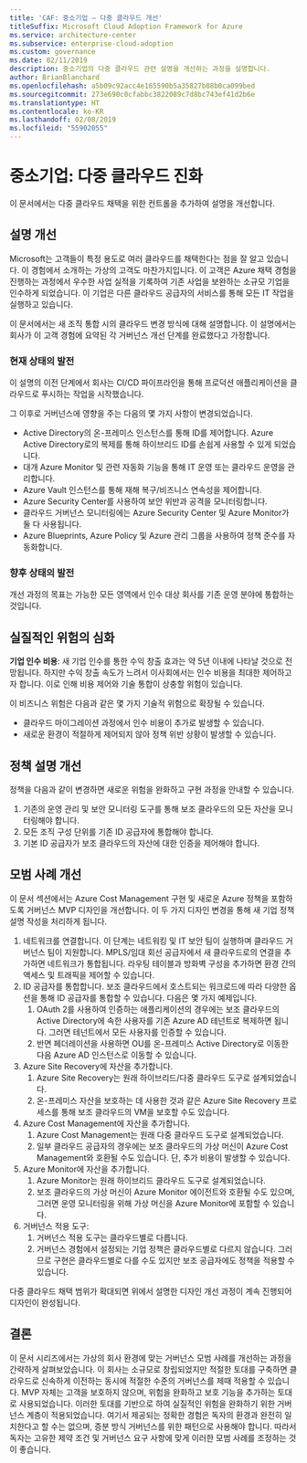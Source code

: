 ```yaml
---
title: 'CAF: 중소기업 – 다중 클라우드 개선'
titleSuffix: Microsoft Cloud Adoption Framework for Azure
ms.service: architecture-center
ms.subservice: enterprise-cloud-adoption
ms.custom: governance
ms.date: 02/11/2019
description: 중소기업의 다중 클라우드 관련 설명을 개선하는 과정을 설명합니다.
author: BrianBlanchard
ms.openlocfilehash: a5b09c92acc4e165590b5a35827b88b0ca099bed
ms.sourcegitcommit: 273e690c0cfabbc3822089c7d8bc743ef41d2b6e
ms.translationtype: HT
ms.contentlocale: ko-KR
ms.lasthandoff: 02/08/2019
ms.locfileid: "55902055"
---
```

# <a name="small-to-medium-enterprise-multi-cloud-evolution"></a>중소기업: 다중 클라우드 진화

이 문서에서는 다중 클라우드 채택을 위한 컨트롤을 추가하여 설명을 개선합니다.

## <a name="evolution-of-the-narrative"></a>설명 개선

Microsoft는 고객들이 특정 용도로 여러 클라우드를 채택한다는 점을 잘 알고 있습니다. 이 경험에서 소개하는 가상의 고객도 마찬가지입니다. 이 고객은 Azure 채택 경험을 진행하는 과정에서 우수한 사업 실적을 기록하여 기존 사업을 보완하는 소규모 기업을 인수하게 되었습니다. 이 기업은 다른 클라우드 공급자의 서비스를 통해 모든 IT 작업을 실행하고 있습니다.

이 문서에서는 새 조직 통합 시의 클라우드 변경 방식에 대해 설명합니다. 이 설명에서는 회사가 이 고객 경험에 요약된 각 거버넌스 개선 단계를 완료했다고 가정합니다.

### <a name="evolution-of-the-current-state"></a>현재 상태의 발전

이 설명의 이전 단계에서 회사는 CI/CD 파이프라인을 통해 프로덕션 애플리케이션을 클라우드로 푸시하는 작업을 시작했습니다.

그 이후로 거버넌스에 영향을 주는 다음의 몇 가지 사항이 변경되었습니다.

- Active Directory의 온-프레미스 인스턴스를 통해 ID를 제어합니다. Azure Active Directory로의 복제를 통해 하이브리드 ID를 손쉽게 사용할 수 있게 되었습니다.
- 대개 Azure Monitor 및 관련 자동화 기능을 통해 IT 운영 또는 클라우드 운영을 관리합니다.
- Azure Vault 인스턴스를 통해 재해 복구/비즈니스 연속성을 제어합니다.
- Azure Security Center를 사용하여 보안 위반과 공격을 모니터링합니다.
- 클라우드 거버넌스 모니터링에는 Azure Security Center 및 Azure Monitor가 둘 다 사용됩니다.
- Azure Blueprints, Azure Policy 및 Azure 관리 그룹을 사용하여 정책 준수를 자동화합니다.

### <a name="evolution-of-the-future-state"></a>향후 상태의 발전

개선 과정의 목표는 가능한 모든 영역에서 인수 대상 회사를 기존 운영 분야에 통합하는 것입니다.

## <a name="evolution-of-tangible-risks"></a>실질적인 위험의 심화

**기업 인수 비용**: 새 기업 인수를 통한 수익 창출 효과는 약 5년 이내에 나타날 것으로 전망됩니다. 하지만 수익 창출 속도가 느려서 이사회에서는 인수 비용을 최대한 제어하고자 합니다. 이로 인해 비용 제어와 기술 통합이 상충할 위험이 있습니다.

이 비즈니스 위험은 다음과 같은 몇 가지 기술적 위험으로 확장될 수 있습니다.

- 클라우드 마이그레이션 과정에서 인수 비용이 추가로 발생할 수 있습니다.
- 새로운 환경이 적절하게 제어되지 않아 정책 위반 상황이 발생할 수 있습니다.

## <a name="evolution-of-the-policy-statements"></a>정책 설명 개선

정책을 다음과 같이 변경하면 새로운 위험을 완화하고 구현 과정을 안내할 수 있습니다.

1. 기존의 운영 관리 및 보안 모니터링 도구를 통해 보조 클라우드의 모든 자산을 모니터링해야 합니다.
2. 모든 조직 구성 단위를 기존 ID 공급자에 통합해야 합니다.
3. 기본 ID 공급자가 보조 클라우드의 자산에 대한 인증을 제어해야 합니다.

## <a name="evolution-of-the-best-practices"></a>모범 사례 개선

이 문서 섹션에서는 Azure Cost Management 구현 및 새로운 Azure 정책을 포함하도록 거버넌스 MVP 디자인을 개선합니다. 이 두 가지 디자인 변경을 통해 새 기업 정책 설명 작성을 처리하게 됩니다.

1. 네트워크를 연결합니다. 이 단계는 네트워킹 및 IT 보안 팀이 실행하며 클라우드 거버넌스 팀이 지원합니다. MPLS/임대 회선 공급자에서 새 클라우드로의 연결을 추가하면 네트워크가 통합됩니다. 라우팅 테이블과 방화벽 구성을 추가하면 환경 간의 액세스 및 트래픽을 제어할 수 있습니다.
2. ID 공급자를 통합합니다. 보조 클라우드에서 호스트되는 워크로드에 따라 다양한 옵션을 통해 ID 공급자를 통합할 수 있습니다. 다음은 몇 가지 예제입니다.
    1. OAuth 2를 사용하여 인증하는 애플리케이션의 경우에는 보조 클라우드의 Active Directory에 속한 사용자를 기존 Azure AD 테넌트로 복제하면 됩니다. 그러면 테넌트에서 모든 사용자를 인증할 수 있습니다.
    2. 반면 페더레이션을 사용하면 OU를 온-프레미스 Active Directory로 이동한 다음 Azure AD 인스턴스로 이동할 수 있습니다.
3. Azure Site Recovery에 자산을 추가합니다.
    1. Azure Site Recovery는 원래 하이브리드/다중 클라우드 도구로 설계되었습니다.
    2. 온-프레미스 자산을 보호하는 데 사용한 것과 같은 Azure Site Recovery 프로세스를 통해 보조 클라우드의 VM을 보호할 수도 있습니다.
4. Azure Cost Management에 자산을 추가합니다.
    1. Azure Cost Management는 원래 다중 클라우드 도구로 설계되었습니다.
    2. 일부 클라우드 공급자의 경우에는 보조 클라우드의 가상 머신이 Azure Cost Management와 호환될 수도 있습니다. 단, 추가 비용이 발생할 수 있습니다.
5. Azure Monitor에 자산을 추가합니다.
    1. Azure Monitor는 원래 하이브리드 클라우드 도구로 설계되었습니다.
    2. 보조 클라우드의 가상 머신이 Azure Monitor 에이전트와 호환될 수도 있으며, 그러면 운영 모니터링을 위해 가상 머신을 Azure Monitor에 포함할 수 있습니다.
6. 거버넌스 적용 도구:
    1. 거버넌스 적용 도구는 클라우드별로 다릅니다.
    2. 거버넌스 경험에서 설정되는 기업 정책은 클라우드별로 다르지 않습니다. 그러므로 구현은 클라우드별로 다를 수도 있지만 보조 공급자에도 정책을 적용할 수 있습니다.

다중 클라우드 채택 범위가 확대되면 위에서 설명한 디자인 개선 과정이 계속 진행되어 디자인이 완성됩니다.

## <a name="conclusion"></a>결론

이 문서 시리즈에서는 가상의 회사 환경에 맞는 거버넌스 모범 사례를 개선하는 과정을 간략하게 살펴보았습니다. 이 회사는 소규모로 창립되었지만 적절한 토대를 구축하면 클라우드로 신속하게 이전하는 동시에 적절한 수준의 거버넌스를 제때 적용할 수 있습니다. MVP 자체는 고객을 보호하지 않으며, 위험을 완화하고 보호 기능을 추가하는 토대로 사용되었습니다. 이러한 토대를 기반으로 하여 실질적인 위험을 완화하기 위한 거버넌스 계층이 적용되었습니다. 여기서 제공되는 정확한 경험은 독자의 환경과 완전히 일치한다고 할 수는 없으며, 증분 방식 거버넌스를 위한 패턴으로 사용해야 합니다. 따라서 독자는 고유한 제약 조건 및 거버넌스 요구 사항에 맞게 이러한 모범 사례를 조정하는 것이 좋습니다.